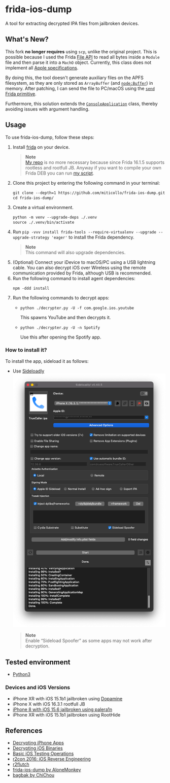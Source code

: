 # frida-ios-dump
A tool for extracting decrypted IPA files from jailbroken devices.

## What's New?
This fork **no longer requires** using `scp`, unlike the original project. 
This is possible because I used the Frida [File API](https://frida.re/news/2022/07/06/frida-15-1-28-released/#:~:text=File%20API) to read all bytes inside a `Module` file and then parse it into a `MachO` object. 
Currently, this class does not implement all [Apple specifications](https://github.com/apple-oss-distributions/xnu/blob/main/EXTERNAL_HEADERS/mach-o/loader.h).

By doing this, the tool doesn't generate auxiliary files on the APFS filesystem, as they are only stored as `ArrayBuffer` (and [`node:Buffer`](https://nodejs.org/api/buffer.html)) in memory. 
After patching, I can send the file to PC/macOS using the [`send` Frida primitive](https://frida.re/docs/messages/).

Furthermore, this solution extends the [`ConsoleApplication`](https://github.com/frida/frida-tools/blob/1ea077fdb49440e5807cf25fae41e389e3d2bd4a/frida_tools/application.py#L124-L134) class, thereby avoiding issues with argument handling.

## Usage

To use frida-ios-dump, follow these steps:

1. Install [frida](http://www.frida.re/) on your device.
   > **Note**<br/>
   > [My repo](https://miticollo.github.io/repos/) is no more necessary because since Frida 16.1.5 supports rootless and rootfull JB.
   > Anyway if you want to compile your own Frida DEB you can run [my script](https://gist.github.com/miticollo/12e3fff5ba8fab7dd707c874105a508f#file-build_frida-sh).
2. <span id="clone"></span>
   Clone this project by entering the following command in your terminal:
   ```shell
   git clone --depth=1 https://github.com/miticollo/frida-ios-dump.git
   cd frida-ios-dump/
   ```
3. Create a virtual environment.
   ```shell
   python -m venv --upgrade-deps ./.venv
   source ./.venv/bin/activate
   ```
4. Run `pip -vvv install frida-tools --require-virtualenv --upgrade --upgrade-strategy 'eager'` to install the Frida dependency.
   > **Note**<br/>
   > This command will also upgrade dependencies.
5. (Optional) Connect your iDevice to macOS/PC using a USB lightning cable.
   You can also decrypt iOS over Wireless using the remote communication provided by Frida, although USB is recommended.
6. Run the following command to install agent dependencies:
   ```shell
   npm -ddd install
   ```
7. Run the following commands to decrypt apps:
   - ```shell
     python ./decrypter.py -U -f com.google.ios.youtube
     ```
     This spawns YouTube and then decrypts it.
   - ```shell
     python ./decrypter.py -U -n Spotify 
     ```
     Use this after opening the Spotify app.


### How to install it?

To install the app, sideload it as follows:
- Use [Sideloadly](https://sideloadly.io/)
  ![sideloadly.png](screenshots/sideloadly.png)
  > **Note**<br/>
  > Enable “Sideload Spoofer” as some apps may not work after decryption.

## Tested environment

- [Python3](https://github.com/pyenv/pyenv)

### Devices and iOS Versions

- iPhone XR with iOS 15.1b1 jailbroken using [Dopamine](https://github.com/opa334/Dopamine/releases/tag/1.1.5)
- iPhone X with iOS 16.3.1 rootfull JB
- [iPhone 8 with iOS 15.6 jailbroken using palera1n](https://twitter.com/mahochan1102/status/1749986132191002863?s=61&t=cJTiT29OrKBPSrNp_jldBw)
- iPhone XR with iOS 15.1b1 jailbroken using RootHide

## References

- [Decrypting iPhone Apps](https://sensepost.com/blog/2011/decrypting-iphone-apps/)
- [Decrypting iOS Binaries](https://mandalorianblog.wordpress.com/2013/05/03/decrypting-ios-binaries/)
- [Basic iOS Testing Operations](https://github.com/carlospolop/hacktricks/blob/master/mobile-pentesting/ios-pentesting/basic-ios-testing-operations.md#decryption-manual)
- [r2con 2016: iOS Reverse Engineering](https://github.com/radareorg/r2con2016/blob/master/talks/04-r2clutch/r2con-r2clutch.pdf)
- [r2flutch](https://github.com/as0ler/r2flutch)
- [frida-ios-dump by AloneMonkey](https://github.com/AloneMonkey/frida-ios-dump)
- [bagbak by ChiChou](https://github.com/ChiChou/bagbak)
